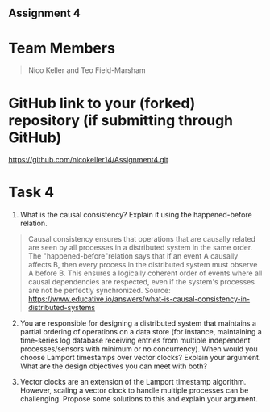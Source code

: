Assignment 4
------------

# Team Members

>Nico Keller and Teo Field-Marsham

# GitHub link to your (forked) repository (if submitting through GitHub)

https://github.com/nicokeller14/Assignment4.git


# Task 4

1. What is the causal consistency? Explain it using the happened-before relation.
> Causal consistency ensures that operations that are causally related are seen by all 
> processes in a distributed system in the same order. The "happened-before"relation 
> says that if an event A causally affects B, then every process in the distributed 
> system must observe A before B. This ensures a logically coherent order of events 
> where all causal dependencies are respected, even if the system's processes are not 
> be perfectly synchronized.
> Source: https://www.educative.io/answers/what-is-causal-consistency-in-distributed-systems

2. You are responsible for designing a distributed system that maintains a partial ordering of operations on a data store (for instance, maintaining a time-series log database receiving entries from multiple independent processes/sensors with minimum or no concurrency). When would you choose Lamport timestamps over vector clocks? Explain your argument. 
   What are the design objectives you can meet with both?
>

3. Vector clocks are an extension of the Lamport timestamp algorithm. However, scaling a vector clock to handle multiple processes can be challenging. Propose some solutions to this and explain your argument. 
>